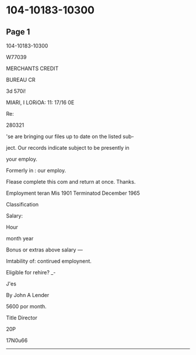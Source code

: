 # 104-10183-10300

## Page 1

104-10183-10300

W77039

MERCHANTS CREDIT

BUREAU CR

3d 570i!

MIARI, I LORiOA: 11: 17/16 0E

Re:

280321

'se are bringing our files up to date on the listed sub-

ject. Our records indicate subject to be presently in

your employ.

Formerly in : our employ.

Flease complete this com and return at once. Thanks.

Employment teran Mis 1901 Terminatod December 1965

Classification

Salary:

Hour

month year

Bonus or extras above salary —

Imtability of: contirued employnent.

Eligible for rehire? _-

J'es

By John A Lender

5600 por month.

Title Director

20P

17N0u66

---

